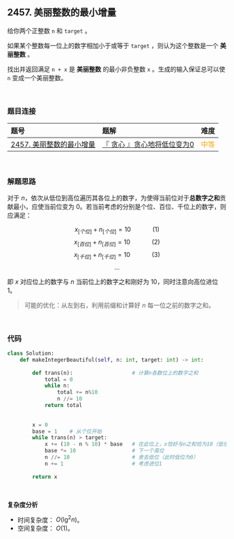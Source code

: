 
## 2457. 美丽整数的最小增量

给你两个正整数 `n` 和 `target` 。

如果某个整数每一位上的数字相加小于或等于 `target` ，则认为这个整数是一个 **美丽整数** 。

找出并返回满足 `n + x` 是 **美丽整数** 的最小非负整数 `x` 。生成的输入保证总可以使 `n` 变成一个美丽整数。


<br>

### 题目连接

| 题号 |  题解 | 难度 |
| :-----| :---- | :----: |
| [2457. 美丽整数的最小增量](https://leetcode.cn/problems/minimum-addition-to-make-integer-beautiful/) |  [『 贪心 』贪心地将低位变为0](https://leetcode.cn/problems/minimum-addition-to-make-integer-beautiful/post-solution/by-flix-wy0v/) | <font color="orange"> 中等 </font> |

<br>






### 解题思路



对于 $n$，依次从低位到高位遍历其各位上的数字，为使得当前位对于**总数字之和**贡献最小，应使当前位变为 $0$。若当前考虑的分别是个位、百位、千位上的数字，则应满足：

$$x_{[个位]}+ n_{[个位]} = 10 \quad\quad\quad (1)$$
$$x_{[百位]}+ n_{[百位]} = 10 \quad\quad\quad (2)$$
$$x_{[千位]}+ n_{[千位]} = 10 \quad\quad\quad (3)$$
$$...$$







即 $x$ 对应位上的数字与 $n$ 当前位上的数字之和刚好为 $10$，同时注意向高位进位 $1$。



> 可能的优化：从左到右，利用前缀和计算好 $n$ 每一位之前的数字之和。


<br>


### 代码
```Python []
class Solution:
    def makeIntegerBeautiful(self, n: int, target: int) -> int:
        
        def trans(n):                   # 计算n各数位上的数字之和
            total = 0
            while n:
                total += n%10
                n //= 10
            return total
        
        
        x = 0
        base = 1    # 从个位开始
        while trans(n) > target:
            x += (10 - n % 10) * base   # 在此位上，x恰好与n之和恰为10（低位变为0，产生进位1）
            base *= 10                  # 下一个高位
            n //= 10                    # 舍去低位（此时低位为0）
            n += 1                      # 考虑进位1
        
        return x
```

<br>

**复杂度分析**

* 时间复杂度： $O(\lg^2 n)$。
* 空间复杂度： $O(1)$。
